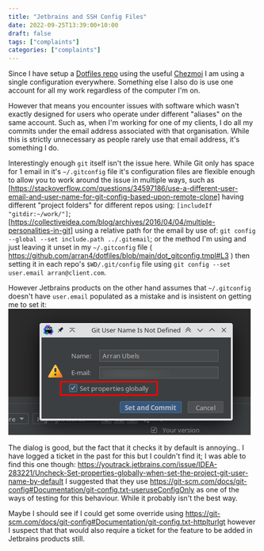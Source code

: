 ```yaml
---
title: "Jetbrains and SSH Config Files"
date: 2022-09-25T13:39:00+10:00
draft: false
tags: ["complaints"]
categories: ["complaints"]
---
```


Since I have setup a [Dotfiles repo](https://github.com/arran4/dotfiles) using the useful [Chezmoi](https://www.chezmoi.io/) I am 
using a single configuration everywhere. Something else I also do is use one account for all my work regardless of the
computer I'm on.

However that means you encounter issues with software which wasn't exactly designed for users who operate under different
"aliases" on the same account. Such as, when I'm working for one of my clients, I do all my commits under the email address
associated with that organisation. While this is strictly unnecessary as people rarely use that email address, it's 
something I do. 

Interestingly enough `git` itself isn't the issue here. While Git only has space for 1 email in it's `~/.gitconfig` file
it's configuration files are flexible enough to allow you to work around the issue in multiple ways, such as [https://stackoverflow.com/questions/34597186/use-a-different-user-email-and-user-name-for-git-config-based-upon-remote-clone] having
different "project folders" for different repos using: `[includeIf "gitdir:~/work/"]`; [https://collectiveidea.com/blog/archives/2016/04/04/multiple-personalities-in-git] using a relative path for the email
by use of: `git config --global --set include.path ../.gitemail`; or the method I'm using and just leaving it unset in my `~/.gitconfig` file ( https://github.com/arran4/dotfiles/blob/main/dot_gitconfig.tmpl#L3 ) 
then setting it in each repo's `$WD/.git/config` file using `git config --set user.email arran@client.com`.

However Jetbrains products on the other hand assumes that `~/.gitconfig` doesn't have `user.email` populated as a mistake and is
insistent on getting me to set it:
![img.png](img.png)

The dialog is good, but the fact that it checks it by default is annoying.. I have logged a ticket in the past for this
but I couldn't find it; I was able to find this one though: https://youtrack.jetbrains.com/issue/IDEA-283221/Uncheck-Set-properties-globally-when-set-the-project-git-user-name-by-default
I suggested that they use https://git-scm.com/docs/git-config#Documentation/git-config.txt-useruseConfigOnly as one of the
ways of testing for this behaviour. While it probably isn't the best way.

Maybe I should see if I could get some override using https://git-scm.com/docs/git-config#Documentation/git-config.txt-httplturlgt however
I suspect that that would also require a ticket for the feature to be added in Jetbrains products still.